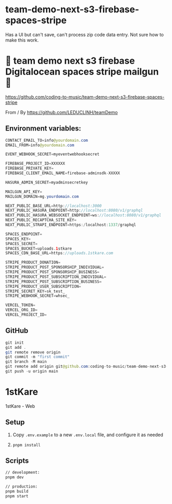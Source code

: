 # team-demo-next-s3-firebase-spaces-stripe

Has a UI but can't save, can't process zip code data entry. Not sure how to make this work.

# 🚀 team demo next s3 firebase Digitalocean spaces stripe mailgun 🚀

https://github.com/coding-to-music/team-demo-next-s3-firebase-spaces-stripe

From / By https://github.com/LEDUCLINH/teamDemo

## Environment variables:

```java
CONTACT_EMAIL_TO=info@yourdomain.com
EMAIL_FROM=info@yourdomain.com

EVENT_WEBHOOK_SECRET=myeventwebhooksecret

FIREBASE_PROJECT_ID=XXXXXX
FIREBASE_PRIVATE_KEY=
FIREBASE_CLIENT_EMAIL_NAME=firebase-adminsdk-XXXXX

HASURA_ADMIN_SECRET=myadminsecretkey

MAILGUN_API_KEY=
MAILGUN_DOMAIN=mg.yourdomain.com

NEXT_PUBLIC_BASE_URL=http://localhost:3000
NEXT_PUBLIC_HASURA_ENDPOINT=http://localhost:8080/v1/graphql
NEXT_PUBLIC_HASURA_WEBSOCKET_ENDPOINT=ws://localhost:8080/v1/graphql
NEXT_PUBLIC_RECAPTCHA_SITE_KEY=
NEXT_PUBLIC_STRAPI_ENDPOINT=https:/localhost:1337/graphql

SPACES_ENDPOINT=
SPACES_KEY=
SPACES_SECRET=
SPACES_BUCKET=uploads.1stkare
SPACES_CDN_BASE_URL=https://uploads.1stkare.com

STRIPE_PRODUCT_DONATION=
STRIPE_PRODUCT_POST_SPONSORSHIP_INDIVIDUAL=
STRIPE_PRODUCT_POST_SPONSORSHIP_BUSINESS=
STRIPE_PRODUCT_POST_SUBSCRIPTION_INDIVIDUAL=
STRIPE_PRODUCT_POST_SUBSCRIPTION_BUSINESS=
STRIPE_PRODUCT_USER_SUBSCRIPTION=
STRIPE_SECRET_KEY=sk_test_
STRIPE_WEBHOOK_SECRET=whsec_

VERCEL_TOKEN=
VERCEL_ORG_ID=
VERCEL_PROJECT_ID=
```

## GitHub

```java
git init
git add .
git remote remove origin
git commit -m "first commit"
git branch -M main
git remote add origin git@github.com:coding-to-music/team-demo-next-s3-firebase-spaces-stripe.git
git push -u origin main
```

# 1stKare

1stKare - Web

## Setup

1. Copy `.env.example` to a new `.env.local` file, and configure it as needed

2. `pnpm install`

## Scripts

```bash
// development:
pnpm dev

// production:
pnpm build
pnpm start
```
